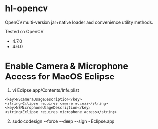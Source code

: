 # hl-opencv
OpenCV multi-version jar+native loader and convenience utility methods.

Tested on OpenCV 
- 4.7.0
- 4.6.0

# Enable Camera & Microphone Access for MacOS Eclipse

1. vi Eclipse.app/Contents/Info.plist
```
<key>NSCameraUsageDescription</key>
<string>Eclipse requires camera access</string>
<key>NSMicrophoneUsageDescription</key>
<string>Eclipse requires microphone access</string>
```
2. sudo codesign --force --deep --sign - Eclipse.app
